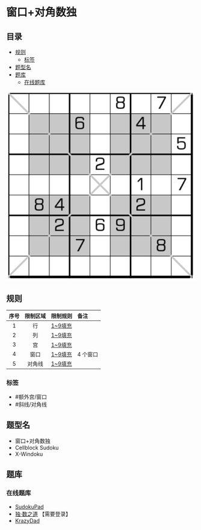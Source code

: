 # 窗口+对角数独
<!-- START doctoc generated TOC please keep comment here to allow auto update -->
<!-- DON'T EDIT THIS SECTION, INSTEAD RE-RUN doctoc TO UPDATE -->
## 目录

- [规则](#%E8%A7%84%E5%88%99)
  - [标签](#%E6%A0%87%E7%AD%BE)
- [题型名](#%E9%A2%98%E5%9E%8B%E5%90%8D)
- [题库](#%E9%A2%98%E5%BA%93)
  - [在线题库](#%E5%9C%A8%E7%BA%BF%E9%A2%98%E5%BA%93)

<!-- END doctoc generated TOC please keep comment here to allow auto update -->

![题](../../../../../images/sudoku/窗口+对角数独.png)

## 规则

| 序号  | 限制区域 | 限制规则    | 备注     |
|:---:|:----:|:--------|:-------|
|  1  |  行   | [1~9填充] |        |
|  2  |  列   | [1~9填充] |        |
|  3  |  宫   | [1~9填充] |        |
|  4  |  窗口  | [1~9填充] | 4 个窗口  |
|  5  | 对角线  | [1~9填充] | &nbsp; |

### 标签

- #额外宫/窗口
- #斜线/对角线

## 题型名

- 窗口+对角数独
- Cellblock Sudoku
- X-Windoku

## 题库

### 在线题库

- [SudokuPad](https://sudokupad.app/endless/startx4square)
- [独·数之道](http://www.sudokufans.org.cn/lx/game.index.php?type=winx) 【需要登录】
- [KrazyDad](https://krazydad.com/play/cellblock/)

[1~9填充]: ../../../../../rules/rules.md#1to9填充
